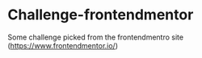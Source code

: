 # Challenge-frontendmentor
Some challenge picked from the frontendmentro site (https://www.frontendmentor.io/)
